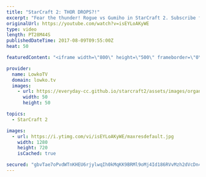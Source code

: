 ```yaml
---
title: "StarCraft 2: THOR DROPS?!"
excerpt: "Fear the thunder! Rogue vs Gumiho in StarCraft 2. Subscribe for more videos: http://lowko.tv/youtube Intense Zerg vs Protoss: https://goo.gl/D6Qj6z  Terran Mech has been going through quite a few changes lately. Gumiho has figured out a way to make it viable against Zerg where it was considered to be"
originalUrl: https://youtube.com/watch?v=isEYLoAKyWE
type: video
length: PT28M44S
publishedDateTime: 2017-08-09T09:55:00Z
heat: 50

featuredContent: "<iframe width=\"800\" height=\"500\" frameborder=\"0\" src=\"https://www.youtube.com/embed/isEYLoAKyWE\" allow=\"accelerometer; autoplay; encrypted-media; gyroscope; picture-in-picture\" allowfullscreen></iframe>"

provider:
  name: LowkoTV
  domain: lowko.tv
  images:
    - url: https://everyday-cc.github.io/starcraft2/assets/images/organizations/lowko.tv-50x50.jpg
      width: 50
      height: 50

topics:
  - StarCraft 2

images:
  - url: https://i.ytimg.com/vi/isEYLoAKyWE/maxresdefault.jpg
    width: 1280
    height: 720
    isCached: true

secured: "gbvTae7oPvdWTnKHEU6rjylwqIh0kMqKK9BRMl9oMj4Id186RVvMzh2dVcDn4PdzjRiIcsU/hQ5j1hox4bscRMmpyfPEsbE47697VnizHu4/C0kfG1InzN5HxdF3x1do2c2CMP8ak4BaCifPQZICuEQ61/I4gw9i5BM5eeFLTYxFaEOUbbgDyzBHq/QFObdYvi4F8cDKgcXf5SG6zYlORKofLYoPW0IqxwFoEoUQFDDznVfZrkW3b0hbXmYQGa4EmnuC5imzxXMQv+5vxC6U2LGAgXwa9Vgs1PjyEbPsoEeClVyJe04fJGgvFJFL1qZdC3lOebZG5xvdfbCh+WUPwDQ3/cDLkYPRtJ2F0a73SeYeBvPHd2xTwvd4ZNUyReN32WVIyibjwCZu3hQi4aFAi+A/SNs8CDkoUH5YblzwOKPB1mMYuWxa4n6HExIQ0Cic;ACF4+vNW62MREqAON6yUzw=="
---
```


